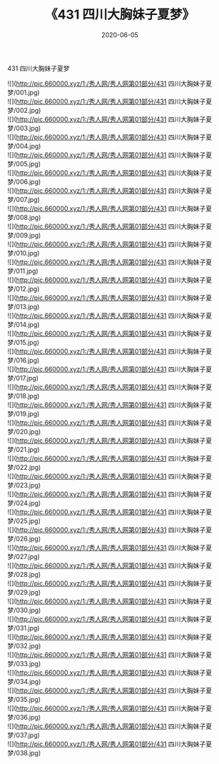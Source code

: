 ﻿---
layout: post
title:  《431 四川大胸妹子夏梦》
date:   2020-06-05
img: http://pic.660000.xyz/1:/秀人网/秀人网第01部分/431 四川大胸妹子夏梦/000.jpg
categories: [美女, 清纯, 唯美]
---

431 四川大胸妹子夏梦

  ![](http://pic.660000.xyz/1:/秀人网/秀人网第01部分/431 四川大胸妹子夏梦/001.jpg) <br> ![](http://pic.660000.xyz/1:/秀人网/秀人网第01部分/431 四川大胸妹子夏梦/002.jpg) <br> ![](http://pic.660000.xyz/1:/秀人网/秀人网第01部分/431 四川大胸妹子夏梦/003.jpg) <br> ![](http://pic.660000.xyz/1:/秀人网/秀人网第01部分/431 四川大胸妹子夏梦/004.jpg) <br> ![](http://pic.660000.xyz/1:/秀人网/秀人网第01部分/431 四川大胸妹子夏梦/005.jpg) <br> ![](http://pic.660000.xyz/1:/秀人网/秀人网第01部分/431 四川大胸妹子夏梦/006.jpg) <br> ![](http://pic.660000.xyz/1:/秀人网/秀人网第01部分/431 四川大胸妹子夏梦/007.jpg) <br> ![](http://pic.660000.xyz/1:/秀人网/秀人网第01部分/431 四川大胸妹子夏梦/008.jpg) <br> ![](http://pic.660000.xyz/1:/秀人网/秀人网第01部分/431 四川大胸妹子夏梦/009.jpg) <br> ![](http://pic.660000.xyz/1:/秀人网/秀人网第01部分/431 四川大胸妹子夏梦/010.jpg) <br> ![](http://pic.660000.xyz/1:/秀人网/秀人网第01部分/431 四川大胸妹子夏梦/011.jpg) <br> ![](http://pic.660000.xyz/1:/秀人网/秀人网第01部分/431 四川大胸妹子夏梦/012.jpg) <br> ![](http://pic.660000.xyz/1:/秀人网/秀人网第01部分/431 四川大胸妹子夏梦/013.jpg) <br> ![](http://pic.660000.xyz/1:/秀人网/秀人网第01部分/431 四川大胸妹子夏梦/014.jpg) <br> ![](http://pic.660000.xyz/1:/秀人网/秀人网第01部分/431 四川大胸妹子夏梦/015.jpg) <br> ![](http://pic.660000.xyz/1:/秀人网/秀人网第01部分/431 四川大胸妹子夏梦/016.jpg) <br> ![](http://pic.660000.xyz/1:/秀人网/秀人网第01部分/431 四川大胸妹子夏梦/017.jpg) <br> ![](http://pic.660000.xyz/1:/秀人网/秀人网第01部分/431 四川大胸妹子夏梦/018.jpg) <br> ![](http://pic.660000.xyz/1:/秀人网/秀人网第01部分/431 四川大胸妹子夏梦/019.jpg) <br> ![](http://pic.660000.xyz/1:/秀人网/秀人网第01部分/431 四川大胸妹子夏梦/020.jpg) <br> ![](http://pic.660000.xyz/1:/秀人网/秀人网第01部分/431 四川大胸妹子夏梦/021.jpg) <br> ![](http://pic.660000.xyz/1:/秀人网/秀人网第01部分/431 四川大胸妹子夏梦/022.jpg) <br> ![](http://pic.660000.xyz/1:/秀人网/秀人网第01部分/431 四川大胸妹子夏梦/023.jpg) <br> ![](http://pic.660000.xyz/1:/秀人网/秀人网第01部分/431 四川大胸妹子夏梦/024.jpg) <br> ![](http://pic.660000.xyz/1:/秀人网/秀人网第01部分/431 四川大胸妹子夏梦/025.jpg) <br> ![](http://pic.660000.xyz/1:/秀人网/秀人网第01部分/431 四川大胸妹子夏梦/026.jpg) <br> ![](http://pic.660000.xyz/1:/秀人网/秀人网第01部分/431 四川大胸妹子夏梦/027.jpg) <br> ![](http://pic.660000.xyz/1:/秀人网/秀人网第01部分/431 四川大胸妹子夏梦/028.jpg) <br> ![](http://pic.660000.xyz/1:/秀人网/秀人网第01部分/431 四川大胸妹子夏梦/029.jpg) <br> ![](http://pic.660000.xyz/1:/秀人网/秀人网第01部分/431 四川大胸妹子夏梦/030.jpg) <br> ![](http://pic.660000.xyz/1:/秀人网/秀人网第01部分/431 四川大胸妹子夏梦/031.jpg) <br> ![](http://pic.660000.xyz/1:/秀人网/秀人网第01部分/431 四川大胸妹子夏梦/032.jpg) <br> ![](http://pic.660000.xyz/1:/秀人网/秀人网第01部分/431 四川大胸妹子夏梦/033.jpg) <br> ![](http://pic.660000.xyz/1:/秀人网/秀人网第01部分/431 四川大胸妹子夏梦/034.jpg) <br> ![](http://pic.660000.xyz/1:/秀人网/秀人网第01部分/431 四川大胸妹子夏梦/035.jpg) <br> ![](http://pic.660000.xyz/1:/秀人网/秀人网第01部分/431 四川大胸妹子夏梦/036.jpg) <br> ![](http://pic.660000.xyz/1:/秀人网/秀人网第01部分/431 四川大胸妹子夏梦/037.jpg) <br> ![](http://pic.660000.xyz/1:/秀人网/秀人网第01部分/431 四川大胸妹子夏梦/038.jpg) <br>